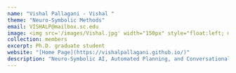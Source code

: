 ```yaml
---
name: "Vishal Pallagani - Vishal "
theme: "Neuro-Symbolic Methods"
email: VISHALP@mailbox.sc.edu
image: <img src='/images/Vishal.jpg' width="150px" style="float:left; margin:0px 10px 0px 0px;">
collection: members
excerpt: Ph.D. graduate student
website: "[Home Page](https://vishalpallagani.github.io/)"
description: "Neuro-Symbolic AI, Automated Planning, and Conversational Agents."  
---
```

